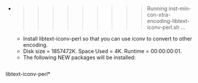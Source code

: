 * >>>>>>>>> Running inst-min-con-xtra-encoding-libtext-iconv-perl.sh ...
  * Install libtext-iconv-perl so that you can use iconv to convert to other encoding.
  * Disk size = 1857472K. Space Used = 4K. Runtime = 00:00:00:01.
  * The following NEW packages will be installed:
  ```bash
libtext-iconv-perl*
  ```
